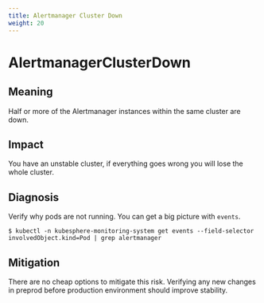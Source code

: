 ```yaml
---
title: Alertmanager Cluster Down
weight: 20
---
```


# AlertmanagerClusterDown

## Meaning

Half or more of the Alertmanager instances within the same cluster are down. 

## Impact

You have an unstable cluster, if everything goes wrong you will lose the whole cluster.

## Diagnosis

Verify why pods are not running.
You can get a big picture with `events`.

```shell
$ kubectl -n kubesphere-monitoring-system get events --field-selector involvedObject.kind=Pod | grep alertmanager
```

## Mitigation

There are no cheap options to mitigate this risk.
Verifying any new changes in preprod before production environment should improve stability.  
